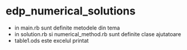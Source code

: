 edp_numerical_solutions
=======================
- in main.rb sunt definite metodele din tema 
- in solution.rb si numerical_method.rb sunt definite clase ajutatoare
- table1.ods este excelul printat 
